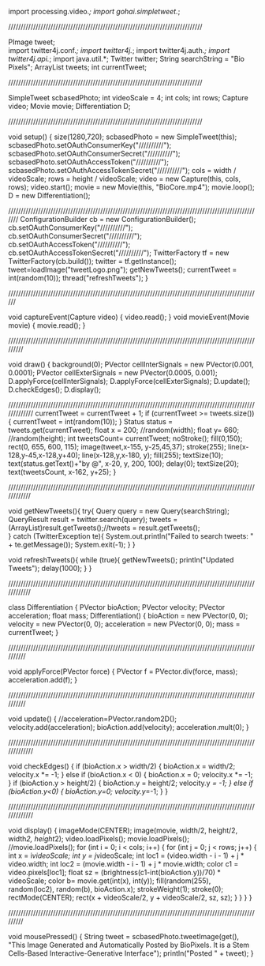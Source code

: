 import processing.video.*; 
import gohai.simpletweet.*;

//////////////////////////////////////////////////////////////////////////////
                        
PImage tweet;                        
import twitter4j.conf.*;
import twitter4j.*;
import twitter4j.auth.*;
import twitter4j.api.*;
import java.util.*;
Twitter twitter;
String searchString = "Bio Pixels";
ArrayList<Status> tweets;
int currentTweet;

//////////////////////////////////////////////////////////////////////////////

SimpleTweet scbasedPhoto; 
int videoScale = 4; 
int cols; 
int rows; 
Capture video; 
Movie movie; 
Differentiation D; 

//////////////////////////////////////////////////////////////////////////////

void setup() { 
  size(1280,720);
  scbasedPhoto = new SimpleTweet(this); 
  scbasedPhoto.setOAuthConsumerKey("//////////"); 
  scbasedPhoto.setOAuthConsumerSecret("//////////"); 
  scbasedPhoto.setOAuthAccessToken("//////////"); 
  scbasedPhoto.setOAuthAccessTokenSecret("//////////"); 
  cols = width / videoScale; 
  rows = height / videoScale; 
  video = new Capture(this, cols, rows); 
  video.start(); 
  movie = new Movie(this, "BioCore.mp4"); 
  movie.loop(); 
  D = new Differentiation();
  
  ///////////////////////////////////////////////////////////////////////////////////////////////////////
    ConfigurationBuilder cb = new ConfigurationBuilder();
    cb.setOAuthConsumerKey("//////////");
    cb.setOAuthConsumerSecret("//////////");
    cb.setOAuthAccessToken("//////////");
    cb.setOAuthAccessTokenSecret("//////////");
    TwitterFactory tf = new TwitterFactory(cb.build());
    twitter = tf.getInstance();
    tweet=loadImage("tweetLogo.png");
    getNewTweets();
    currentTweet = int(random(10));
    thread("refreshTweets");
}

//////////////////////////////////////////////////////////////////////////////////////////////////////

void captureEvent(Capture video) { 
  video.read();
} 
void movieEvent(Movie movie) { 
  movie.read();
} 

/////////////////////////////////////////////////////////////////////////////////////////////////////////

void draw() { 
  background(0); 
  PVector cellInterSignals = new PVector(0.001, 0.0001); 
  PVector cellExterSignals = new PVector(0.0005, 0.001); 
  D.applyForce(cellInterSignals); 
  D.applyForce(cellExterSignals); 
  D.update(); 
  D.checkEdges(); 
  D.display(); 
  
  /////////////////////////////////////////////////////////////////////////////////////////////////////////////
    currentTweet = currentTweet + 1;
    if (currentTweet >= tweets.size()){
       currentTweet = int(random(10));
    }
    Status status = tweets.get(currentTweet);
    float x = 200;  //random(width);
    float y= 660; //random(height);
    int tweetsCount= currentTweet;
    noStroke();
    fill(0,150);
    rect(0, 655, 600, 115);
    image(tweet,x-155, y-25,45,37);
    stroke(255);
    line(x-128,y-45,x-128,y+40);
    line(x-128,y,x-180, y);
    fill(255);
    textSize(10);
    text(status.getText()+"by @", x-20, y, 200, 100);
    delay(0);
    textSize(20);
    text(tweetsCount, x-162, y+25);
} 

////////////////////////////////////////////////////////////////////////////////////////////////////////////

void getNewTweets(){
    try{
        Query query = new Query(searchString);
        QueryResult result = twitter.search(query);
        tweets = (ArrayList)result.getTweets();//tweets = result.getTweets();  
    }
    catch (TwitterException te){
        System.out.println("Failed to search tweets: " + te.getMessage());
        System.exit(-1);
    }
}

void refreshTweets(){
    while (true){
        getNewTweets();
        println("Updated Tweets");
        delay(1000);
    }
}

////////////////////////////////////////////////////////////////////////////////////////////////////////////

class Differentiation { 
  PVector bioAction; 
  PVector velocity; 
  PVector acceleration; 
  float mass; 
  Differentiation() { 
    bioAction = new PVector(0, 0); 
    velocity = new PVector(0, 0); 
    acceleration = new PVector(0, 0); 
    mass = currentTweet;
  } 

  //////////////////////////////////////////////////////////////////////////////////////////////////////////

  void applyForce(PVector force) { 
    PVector f = PVector.div(force, mass); 
    acceleration.add(f);
  } 

  //////////////////////////////////////////////////////////////////////////////////////////////////////////

  void update() { 
    //acceleration=PVector.random2D();
    velocity.add(acceleration); 
    bioAction.add(velocity); 
    acceleration.mult(0);
  } 

  /////////////////////////////////////////////////////////////////////////////////////////////////////////////

  void checkEdges() { 
    if (bioAction.x > width/2) { 
      bioAction.x = width/2; 
      velocity.x *= -1;
    } else if (bioAction.x < 0) { 
      bioAction.x = 0; 
      velocity.x *= -1;
    } 
    if (bioAction.y > height/2) { 
      bioAction.y = height/2; 
      velocity.y *= -1;
    } else if (bioAction.y<0) { 
      bioAction.y=0; 
      velocity.y*=-1;
    }
  } 

  /////////////////////////////////////////////////////////////////////////////////////////////////////////////

  void display() { 
    imageMode(CENTER); 
    image(movie, width/2, height/2, width*2, height*2); 
    video.loadPixels(); 
    movie.loadPixels(); 
    //movie.loadPixels(); 
    for (int i = 0; i < cols; i++) { 
      for (int j = 0; j < rows; j++) { 
        int x = i*videoScale; 
        int y = j*videoScale; 
        int loc1 = (video.width - i - 1) + j * video.width; 
        int loc2 = (movie.width - i - 1) + j * movie.width; 
        color c1 = video.pixels[loc1]; 
        float sz = (brightness(c1-int(bioAction.y))/70) * videoScale; 
        color b= movie.get(int(x), int(y)); 
        fill(random(255), random(loc2), random(b), bioAction.x); 
        strokeWeight(1); 
        stroke(0); 
        rectMode(CENTER); 
        rect(x + videoScale/2, y + videoScale/2, sz, sz);
      }
    }
  }
} 

/////////////////////////////////////////////////////////////////////////////////////////////////////////

void mousePressed() { 
  String tweet = scbasedPhoto.tweetImage(get(), "This Image Generated and Automatically Posted by BioPixels. It is a Stem Cells-Based Interactive-Generative Interface"); 
  println("Posted " + tweet);
} 
